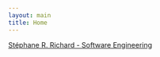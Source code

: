 ```yaml
---
layout: main
title: Home
---
```


<a href="{{ site.url }}">Stéphane R. Richard - Software Engineering</a>

